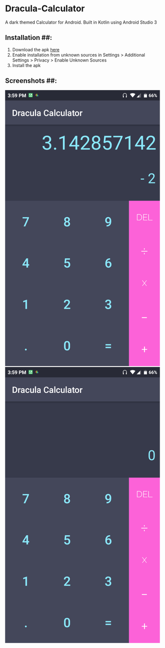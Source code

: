 # Dracula-Calculator
A dark themed Calculator for Android. Built in Kotlin using Android Studio 3

## Installation ##:
1. Download the apk [here](https://github.com/Vivek-abstract/Dracula-Calculator/releases/download/v1.0/Calculator.apk)
2. Enable installation from unknown sources in Settings > Additional Settings > Privacy > Enable Unknown Sources
3. Install the apk

## Screenshots ##:
![Calculator Image 1](screenshots/cal1.png)
![Calculator Image 2](screenshots/cal2.png)
